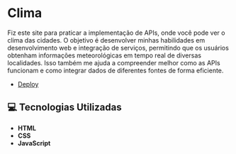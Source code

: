 # Clima
Fiz este site para praticar a implementação de APIs, onde você pode ver o clima das cidades. O objetivo é desenvolver minhas habilidades em desenvolvimento web e integração de serviços, permitindo que os usuários obtenham informações meteorológicas em tempo real de diversas localidades. Isso também me ajuda a compreender melhor como as APIs funcionam e como integrar dados de diferentes fontes de forma eficiente.

- [Deploy](https://mjuliamiosso.github.io/weather-app/)

## 💻 Tecnologias Utilizadas

* **HTML**
* **CSS**
* **JavaScript**
